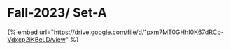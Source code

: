 # Fall-2023/ Set-A

{% embed url="https://drive.google.com/file/d/1pxm7MT0GHhI0K67dRCp-Vdxcp2iKBeLD/view" %}
